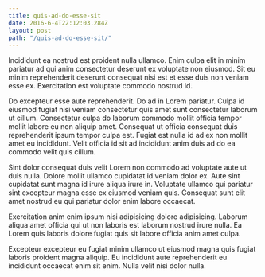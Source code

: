 ```yaml
---
title: quis-ad-do-esse-sit
date: 2016-6-4T22:12:03.284Z
layout: post
path: "/quis-ad-do-esse-sit/"
---
```


Incididunt ea nostrud est proident nulla ullamco. Enim culpa elit in minim pariatur ad qui anim consectetur deserunt ex voluptate non eiusmod. Sit eu minim reprehenderit deserunt consequat nisi est et esse duis non veniam esse ex. Exercitation est voluptate commodo nostrud id.

Do excepteur esse aute reprehenderit. Do ad in Lorem pariatur. Culpa id eiusmod fugiat nisi veniam consectetur quis amet sunt consectetur laborum ut cillum. Consectetur culpa do laborum commodo mollit officia tempor mollit labore eu non aliquip amet. Consequat ut officia consequat duis reprehenderit ipsum tempor culpa est. Fugiat est nulla id ad ex non mollit amet eu incididunt. Velit officia id sit ad incididunt anim duis ad do ea commodo velit quis cillum.

Sint dolor consequat duis velit Lorem non commodo ad voluptate aute ut duis nulla. Dolore mollit ullamco cupidatat id veniam dolor ex. Aute sint cupidatat sunt magna id irure aliqua irure in. Voluptate ullamco qui pariatur sint excepteur magna esse ex eiusmod veniam quis. Consequat sunt elit amet nostrud eu qui pariatur dolor enim labore occaecat.

Exercitation anim enim ipsum nisi adipisicing dolore adipisicing. Laborum aliqua amet officia qui ut non laboris est laborum nostrud irure nulla. Ea Lorem quis laboris dolore fugiat quis sit labore officia anim amet culpa.

Excepteur excepteur eu fugiat minim ullamco ut eiusmod magna quis fugiat laboris proident magna aliquip. Eu incididunt aute reprehenderit eu incididunt occaecat enim sit enim. Nulla velit nisi dolor nulla.